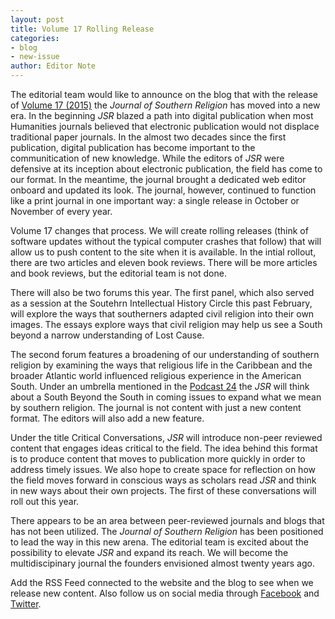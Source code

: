 ```yaml
---
layout: post
title: Volume 17 Rolling Release
categories:
- blog
- new-issue
author: Editor Note
---
```


The editorial team would like to announce on the blog that with the release of [Volume 17 (2015)][] the *Journal of Southern Religion* has moved into a new era. In the beginning *JSR* blazed a path into digital publication when most Humanities journals believed that electronic publication would not displace traditional paper journals. In the almost two decades since the first publication, digital publication has become important to the communitication of new knowledge. While the editors of *JSR* were defensive at its inception about electronic publication, the field has come to our format. In the meantime, the journal brought a dedicated web editor onboard and updated its look. The journal, however, continued to function like a print journal in one important way: a single release in October or November of every year. 

Volume 17 changes that process. We will create rolling releases (think of software updates without the typical computer crashes that follow) that will allow us to push content to the site when it is available. In the intial rollout, there are two articles and eleven book reviews. There will be more articles and book reviews, but the editorial team is not done. 

There will also be two forums this year. The first panel, which also served as a session at the Soutehrn Intellectual History Circle this past February, will explore the ways that southerners adapted civil religion into their own images. The essays explore ways that civil religion may help us see a South beyond a narrow understanding of Lost Cause. 

The second forum features a broadening of our understanding of southern religion by examining the ways that religious life in the Caribbean and the broader Atlantic world influenced religious experience in the American South. Under an umbrella mentioned in the [Podcast 24][] the *JSR* will think about a South Beyond the South in coming issues to expand what we mean by southern religion. The journal is not content with just a new content format. The editors will also add a new feature.

Under the title Critical Conversations, *JSR* will introduce non-peer reviewed content that engages ideas critical to the field. The idea behind this format is to produce content that moves to publication more quickly in order to address timely issues. We also hope to create space for reflection on how the field moves forward in conscious ways as scholars read *JSR* and think in new ways about their own projects. The first of these conversations will roll out this year.

There appears to be an area between peer-reviewed journals and blogs that has not been utilized. The *Journal of Southern Religion* has been positioned to lead the way in this new arena. The editorial team is excited about the possibility to elevate *JSR* and expand its reach. We will become the multidiscipinary journal the founders envisioned almost twenty years ago. 

Add the RSS Feed connected to the website and the blog to see when we release new content. Also follow us on social media through [Facebook][] and [Twitter][].

[Volume 17 (2015)]: {{site.baseurl}}/issues/vol17/
[Podcast 24]: {{site.baseurl}}/new-media/podcast/thompson-pasquier.html
[Facebook]: https://www.facebook.com/pages/Journal-of-Southern-Religion/197375710340299?ref=aymt_homepage_panel
[Twitter]: https://twitter.com/JSReligion